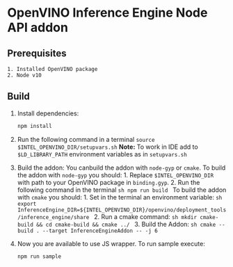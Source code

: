 # OpenVINO Inference Engine Node API addon

## Prerequisites
    1. Installed OpenVINO package
    2. Node v10

## Build
1. Install dependencies:
    ```sh
    npm install
    ```

2. Run the following command in a terminal `source $INTEL_OPENVINO_DIR/setupvars.sh`
    **Note:** To work in IDE add to `$LD_LIBRARY_PATH` environment variables as in `setupvars.sh`

3. Build the addon:
    You canbuild the addon with `node-gyp` or `cmake`.
    To build the addon with `node-gyp` you should:
        1. Replace `$INTEL_OPENVINO_DIR` with path to your OpenVINO package in `binding.gyp`.
        2. Run the following command in the terminal
            ```sh
            npm run build
            ```
    To build the addon with `cmake` you should:
        1. Set in the terminal an environment variable:
            ```sh
            export InferenceEngine_DIR=${INTEL_OPENVINO_DIR}/openvino/deployment_tools/inference_engine/share
            ```
        2. Run a cmake command:
            ```sh
            mkdir cmake-build && cd cmake-build && cmake ../
            ```
        3. Build the Addon:
            ```sh
            cmake --build . --target InferenceEngineAddon -- -j 6
            ```

4. Now you are available to use JS wrapper. To run sample execute:
    ```sh
    npm run sample
    ```
